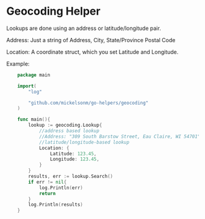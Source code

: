 Geocoding Helper
==========

Lookups are done using an address or latitude/longitude pair.

Address: Just a string of Address, City, State/Province Postal Code

Location: A coordinate struct, which you set Latitude and Longitude.

Example:
```go
	package main

	import(
		"log"

		"github.com/mickelsonm/go-helpers/geocoding"
	)

	func main(){
		lookup := geocoding.Lookup{
			//address based lookup
			//Address: "309 South Barstow Street, Eau Claire, WI 54701",
			//latitude/longitude-based lookup
			Location: {
				Latitude: 123.45,
				Longitude: 123.45,
			}
		}
		results, err := lookup.Search()
		if err != nil{
			log.Println(err)
			return
		}
		log.Println(results)
	}
```
